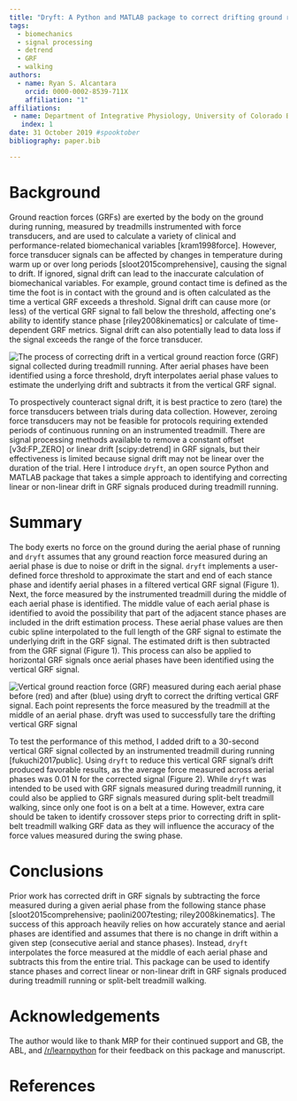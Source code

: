 ```yaml
---
title: "Dryft: A Python and MATLAB package to correct drifting ground reaction force signals during running"
tags:
  - biomechanics
  - signal processing
  - detrend
  - GRF
  - walking
authors:
  - name: Ryan S. Alcantara
    orcid: 0000-0002-8539-711X
    affiliation: "1"
affiliations:
 - name: Department of Integrative Physiology, University of Colorado Boulder, Boulder CO, USA 
   index: 1
date: 31 October 2019 #spooktober
bibliography: paper.bib

---
```


# Background
Ground reaction forces (GRFs) are exerted by the body on the ground during running, measured by treadmills instrumented
with force transducers, and are used to calculate a variety of clinical and performance-related biomechanical variables
[kram1998force]. However, force transducer signals can be affected by changes in temperature during warm up or over long periods
[sloot2015comprehensive], causing the signal to drift. If ignored, signal drift can lead to the inaccurate calculation of
biomechanical variables. For example, ground contact time is defined as the time the foot is in contact with the ground and is often
calculated as the time a vertical GRF exceeds a threshold. Signal drift can cause more (or less) of the vertical GRF
signal to fall below the threshold, affecting one's ability to identify stance phase [riley2008kinematics] or calculate of time-dependent GRF
metrics. Signal drift can also potentially lead to data loss if the signal exceeds the range of the force transducer.

![The process of correcting drift in a vertical ground reaction force (GRF) signal collected during treadmill running.
After aerial phases have been identified using a force threshold, `dryft` interpolates aerial phase values to estimate
the underlying drift and subtracts it from the vertical GRF signal. ](example_JOSS.png)
 
To prospectively counteract signal drift, it is best practice to zero (tare) the force transducers between trials
during data collection. However, zeroing force transducers may not be feasible for protocols requiring extended periods
of continuous running on an instrumented treadmill. There are signal processing methods available to remove a constant
offset [v3d:FP_ZERO] or linear drift [scipy:detrend] in GRF signals, but their effectiveness is
limited because signal drift may not be linear over the duration of the trial. Here I introduce `dryft`, an open source
Python and MATLAB package that takes a simple approach to identifying and correcting linear or non-linear drift in GRF signals
produced during treadmill running.

# Summary
The body exerts no force on the ground during the aerial phase of running and `dryft` assumes that any ground
reaction force measured during an aerial phase is due to noise or drift in the signal. `dryft` implements a user-defined
force threshold to approximate the start and end of each stance phase and identify aerial phases in a
filtered vertical GRF signal (Figure 1). Next, the force measured by the instrumented treadmill during the middle of each aerial
phase is identified. The middle value of each aerial phase is identified to avoid the possibility that part of the
adjacent stance phases are included in the drift estimation process. These aerial phase values are then cubic spline
interpolated to the full length of the GRF signal to estimate the underlying drift in the GRF signal. The
estimated drift is then subtracted from the GRF signal (Figure 1). This process can also be applied to horizontal GRF signals
once aerial phases have been identified using the vertical GRF signal.

![Vertical ground reaction force (GRF) measured during each aerial phase before (red) and after (blue) using `dryft` to correct
the drifting vertical GRF signal. Each point represents the force measured by the treadmill at the middle
of an aerial phase. `dryft` was used to successfully tare the drifting vertical GRF signal](steps.png)

To test the performance of this method, I added drift to a 30-second vertical GRF signal collected by an instrumented
treadmill during running [fukuchi2017public]. Using `dryft` to reduce this vertical GRF signal’s drift produced favorable results, as
the average force measured across aerial phases was 0.01 N for the corrected signal (Figure 2). While `dryft` was
intended to be used with GRF signals measured during treadmill running, it could also be applied to GRF signals measured
during split-belt treadmill walking, since only one foot is on a belt at a time. However, extra care should be
taken to identify crossover steps prior to correcting drift in split-belt treadmill walking GRF data as they will
influence the accuracy of the force values measured during the swing phase.

# Conclusions
Prior work has corrected drift in GRF signals by subtracting the force measured during a given
aerial phase from the following stance phase [sloot2015comprehensive; paolini2007testing; riley2008kinematics]. The
success of this approach heavily relies on how accurately stance and aerial phases are identified and assumes that there
is no change in drift within a given step (consecutive aerial and stance phases). Instead, `dryft` interpolates the
force measured at the middle of each aerial phase and subtracts this from the entire trial. This package can be used to
identify stance phases and correct linear or non-linear drift in GRF signals produced during treadmill running or
split-belt treadmill walking.


# Acknowledgements

The author would like to thank MRP for their continued support and GB, the ABL, and
[/r/learnpython](https://reddit.com/r/learnpython) for their feedback on this package and manuscript.

# References
